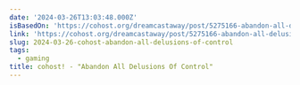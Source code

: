 ```yaml
---
date: '2024-03-26T13:03:48.000Z'
isBasedOn: 'https://cohost.org/dreamcastaway/post/5275166-abandon-all-delusion'
link: 'https://cohost.org/dreamcastaway/post/5275166-abandon-all-delusion'
slug: 2024-03-26-cohost-abandon-all-delusions-of-control
tags:
  - gaming
title: cohost! - "Abandon All Delusions Of Control"
---
```


